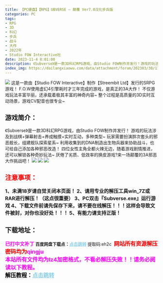 ```yaml
---
title: 【PC硬盘】【RPG】UBVERSE – 颠覆 Ver7.0汉化步兵版
categories: PC
tags:
- RPG
- 3D
- 科幻
- 步兵
- 战斗
- 大作
- 2022年
- Studio FOW Interactive社
date: 2023-11-4 8:01:00
description: 《Subverse》是一款3D科幻RPG游戏，由Studio FOW制作并发行！游戏的玩法涉及到战棋+弹幕射击+养成触摸+实时互动，多种类型~玩家需要扮演胖次套头的邪恶舰长，组建舰队探索星系~利用收集到的DNA制造出生物兵器来协助战斗，也可给自己添加各种邪恶改造！四位女性主角全都火辣无边，随着游戏剧情推进，还可以解锁各种奇妙玩法~厌倦了劣质、低效率的换皮游戏?来一场颠覆的3A邪恶大作挑战吧！
index_img: https://dailangxiaowu.com/data/attachment/forum/202303/30/175839rgtkkfooa7kbixtk.webp
---
```

![](https://dailangxiaowu.com/data/attachment/forum/202303/30/175839rgtkkfooa7kbixtk.webp)
这是一款由【Studio FOW Interactive】制作【Streembit Ltd】发行的SRPG游戏！
F.O.W使用虚幻4引擎耗时才三年完成的游戏，是真正的3A大作！
不仅游戏玩法丰富华丽，还承载着极其丰富的神奇内容~
整个过程是高质量的3D实时互动场景，游戏CV配音也很专业~

## 游戏简介：
《Subverse》是一款3D科幻RPG游戏，由Studio FOW制作并发行！
游戏的玩法涉及到战棋+弹幕射击+养成触摸+实时互动，多种类型~
玩家需要扮演胖次套头的邪恶舰长，组建舰队探索星系~
利用收集到的DNA制造出生物兵器来协助战斗，也可给自己添加各种邪恶改造！
四位女性主角全都火辣无边，随着游戏剧情推进，还可以解锁各种奇妙玩法~
厌倦了劣质、低效率的换皮游戏?来一场颠覆的3A邪恶大作挑战吧！
![](https://dailangxiaowu.com/data/attachment/forum/202303/30/180323w41agez5ch624vfz.webp)
![](https://dailangxiaowu.com/data/attachment/forum/202303/30/175503ujs1jk07wjyjkbs5.gif)
![](https://dailangxiaowu.com/data/attachment/forum/202303/30/175523a5jpzu8uppzkim2f.webp)





## <font color=#FF0000 >注意事项：</font>
<font size=3><b>1、未满18岁请自觉关闭本页面！
2、请用专业的解压工具win_7Z或RAR进行解压！（这点很重要）
3、PC双击『Subverse.exe』运行游戏
4、下载文件前请先保存下来，请不要在线解压！！！这样会导致文件被封，对你也没好处！！！
5、有能力请支持正版！</b></font>

## 下载地址：
<font color=#FF00FF size=3><b>已打中文补丁</b></font>
<b>百度网盘下载点：</b><a href="https://pan.baidu.com/s/1E31kF7D79JNXMaEeoWTFtw?pwd=eh2c" style="color: #87CEEB;"><b>点击跳转</b></a> 提取码:eh2c
<a style="padding: 0" href="https://post.qingju.org/AD/"><img style="max-width:100%" src="https://img.acgus.top/i/2024/07/478f689b8021d8d499ab43d21acf137a.gif" alt=""></a>
<b><font color=#FF0000 size=4>网站所有资源解压密码均为</b></font><b><font color=#FF00FF size=4>qingju</font><font color=#FF0000 ></font></b><br><b><font color=#FF00FF size=4>本站所有文件均为lz4加密格式，不看必解压失败！！请务必阅读以下教程。</b></font><br><b><font color=#000 size=4>解压教程：</b><a href="https://post.qingju.org/tutorial/000/" style="color: #87CEEB;"><b>点击跳转</b></a>